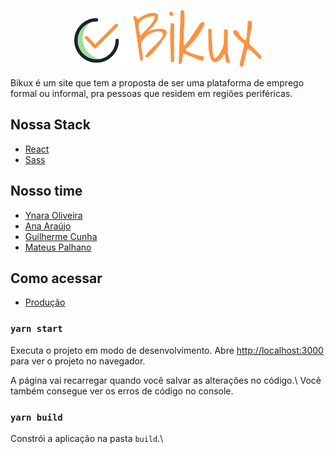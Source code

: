 <p align="center">
  <a href="https://www.gatsbyjs.com">
    <img alt="Gatsby" src="src/assets/images/logo.svg" width="300" />
  </a>
</p>

Bikux é um site que tem a proposta de ser uma plataforma de emprego formal ou informal, pra pessoas que residem em regiões periféricas.

## Nossa Stack

- [React](https://pt-br.reactjs.org/)
- [Sass](https://sass-lang.com/)

## Nosso time
- [Ynara Oliveira](https://github.com/ynaraoliveira)
- [Ana  Araújo](https://github.com/arapujo)
- [Guilherme Cunha](https://sass-lang.com/)
- [Mateus Palhano](https://github.com/palhanos/)

## Como acessar

- [Produção](https://bikux.netlify.app/)

### `yarn start`

Executa o projeto em modo de desenvolvimento.
Abre [http://localhost:3000](http://localhost:3000) para ver o projeto no navegador.

A página vai recarregar quando você salvar as alterações no código.\ 
Você também consegue ver os erros de código no console.

### `yarn build`

Constrói a aplicação na pasta `build`.\



